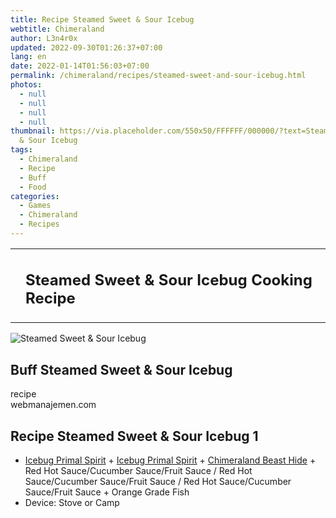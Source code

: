 ```yaml
---
title: Recipe Steamed Sweet & Sour Icebug
webtitle: Chimeraland
author: L3n4r0x
updated: 2022-09-30T01:26:37+07:00
lang: en
date: 2022-01-14T01:56:03+07:00
permalink: /chimeraland/recipes/steamed-sweet-and-sour-icebug.html
photos:
  - null
  - null
  - null
  - null
thumbnail: https://via.placeholder.com/550x50/FFFFFF/000000/?text=Steamed Sweet
  & Sour Icebug
tags:
  - Chimeraland
  - Recipe
  - Buff
  - Food
categories:
  - Games
  - Chimeraland
  - Recipes
---
```


<section id="bootstrap-wrapper">
  <link
    rel="stylesheet"
    href="https://cdn.statically.io/gh/dimaslanjaka/Web-Manajemen/40ac3225/css/bootstrap-4.5-wrapper.css"
  />
  <div class="row mb-2">
    <div class="col-md-12 mb-2">
      <table class="table" id="post-info">
        <tbody>
          <tr>
            <td></td>
            <td>
              <h1 class="fs-5">
                Steamed Sweet &amp; Sour Icebug Cooking Recipe
              </h1>
            </td>
          </tr>
        </tbody>
      </table>
    </div>
  </div>
  <div class="card mb-2">
    <div class="row g-0">
      <div class="col-sm-4 position-relative mb-2">
        <img
          src="https://via.placeholder.com/600"
          class="card-img fit-cover w-100 h-100"
          alt="Steamed Sweet &amp; Sour Icebug"
          data-fancybox="true"
        />
      </div>
      <div class="col-sm-8 mb-2">
        <div class="card-body">
          <h2 class="card-title fs-5">Buff Steamed Sweet &amp; Sour Icebug</h2>
          <div class="card-text"><ul></ul></div>
          <span class="badge rounded-pill bg-dark">recipe</span>
        </div>
        <div class="card-footer text-end text-muted">webmanajemen.com</div>
      </div>
    </div>
  </div>
  <div class="row mb-2">
    <div class="col-12 col-lg-6 recipe-item mb-2">
      <div class="card">
        <div class="card-body">
          <h2 class="card-title fs-5">
            Recipe Steamed Sweet &amp; Sour Icebug 1
          </h2>
          <div class="card-text">
            <ul>
              <li>
                <a
                  class="text-decoration-none"
                  href="/chimeraland/materials/icebug-primal-spirit.html"
                  >Icebug Primal Spirit</a
                ><span> + </span
                ><a
                  class="text-decoration-none"
                  href="/chimeraland/materials/icebug-primal-spirit.html"
                  >Icebug Primal Spirit</a
                ><span> + </span
                ><a
                  class="text-decoration-none"
                  href="/chimeraland/materials/chimeraland-beast-hide.html"
                  >Chimeraland Beast Hide</a
                ><span> + </span>Red Hot Sauce/Cucumber Sauce/Fruit Sauce<span>
                  / </span
                >Red Hot Sauce/Cucumber Sauce/Fruit Sauce<span> / </span>Red Hot
                Sauce/Cucumber Sauce/Fruit Sauce<span> + </span>Orange Grade
                Fish
              </li>
              <li>Device: Stove or Camp</li>
            </ul>
          </div>
        </div>
      </div>
    </div>
  </div>
</section>
